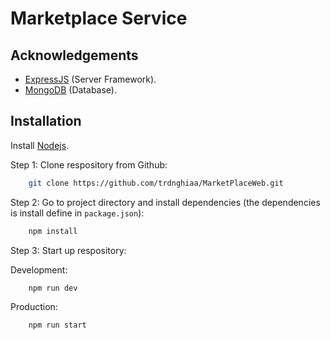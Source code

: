 # Marketplace Service

## Acknowledgements

-    [ExpressJS](https://expressjs.com/) (Server Framework).
-    [MongoDB](https://mongodb.com/) (Database).

## Installation

Install [Nodejs](https://nodejs.org/).

Step 1: Clone respository from Github:

```bash
    git clone https://github.com/trdnghiaa/MarketPlaceWeb.git
```

Step 2: Go to project directory and install dependencies (the dependencies is install define in `package.json`):

```bash
    npm install
```

Step 3: Start up respository:

Development:

```bash
    npm run dev
```

Production:

```bash
    npm run start
```